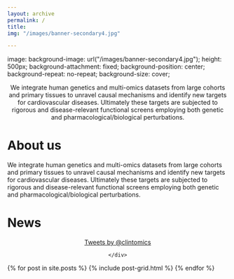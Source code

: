 ```yaml
---
layout: archive
permalink: /
title:
img: "/images/banner-secondary4.jpg"

---
```


image:
  background-image: url("/images/banner-secondary4.jpg");
  height: 500px;
  background-attachment: fixed;
  background-position: center;
  background-repeat: no-repeat;
  background-size: cover;

<div style="text-align:center;">
We integrate human genetics and multi-omics datasets from large cohorts and primary tissues to unravel causal mechanisms and identify new targets for cardiovascular diseases. Ultimately these targets are subjected to rigorous and disease-relevant functional screens employing both genetic and pharmacological/biological perturbations.

</div>



<div class="post-entry">
        <h1 class="post-subtitle">About us</h1>
	<div style="text-align:left;">
We integrate human genetics and multi-omics datasets from large cohorts and primary tissues to unravel causal mechanisms and identify new targets for cardiovascular diseases. Ultimately these targets are subjected to rigorous and disease-relevant functional screens employing both genetic and pharmacological/biological perturbations.
</div>


<div class="post-entry">
        <h1 class="post-subtitle">News</h1>
	<div style="text-align:center;">
<a class="twitter-timeline" href="https://twitter.com/clintomics" data-widget-id="338870296415174656">Tweets by @clintomics</a> <script>!function(d,s,id){var js,fjs=d.getElementsByTagName(s)[0],p=/^http:/.test(d.location)?'http':'https';if(!d.getElementById(id)){js=d.createElement(s);js.id=id;js.src=p+"://platform.twitter.com/widgets.js";fjs.parentNode.insertBefore(js,fjs);}}(document,"script","twitter-wjs");</script>
	
   	</div>
</div>

<div class="tiles">
{% for post in site.posts %}
	{% include post-grid.html %}
{% endfor %}
</div><!-- /.tiles -->

